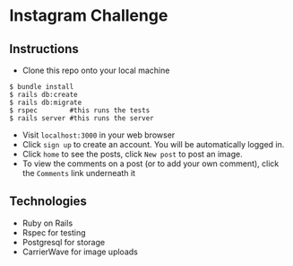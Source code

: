 Instagram Challenge
===================

## Instructions

- Clone this repo onto your local machine
```
$ bundle install
$ rails db:create
$ rails db:migrate
$ rspec        #this runs the tests
$ rails server #this runs the server
```
- Visit `localhost:3000` in your web browser
- Click `sign up` to create an account. You will be automatically logged in.
- Click `home` to see the posts, click `New post` to post an image.
- To view the comments on a post (or to add your own comment), click the `Comments` link underneath it


## Technologies

- Ruby on Rails
- Rspec for testing
- Postgresql for storage
- CarrierWave for image uploads
